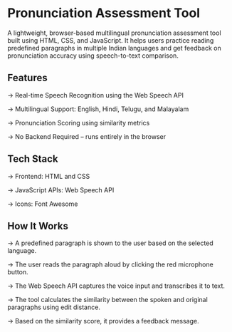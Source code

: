 # Pronunciation Assessment Tool

A lightweight, browser-based multilingual pronunciation assessment tool built using HTML, CSS, and JavaScript. It helps users practice reading predefined paragraphs in multiple Indian languages and get feedback on pronunciation accuracy using speech-to-text comparison.

## Features
-> Real-time Speech Recognition using the Web Speech API

-> Multilingual Support: English, Hindi, Telugu, and Malayalam

-> Pronunciation Scoring using similarity metrics

-> No Backend Required – runs entirely in the browser

## Tech Stack

-> Frontend: HTML and CSS

-> JavaScript APIs: Web Speech API 

-> Icons: Font Awesome

## How It Works

-> A predefined paragraph is shown to the user based on the selected language.

-> The user reads the paragraph aloud by clicking the red microphone button.

-> The Web Speech API captures the voice input and transcribes it to text.

-> The tool calculates the similarity between the spoken and original paragraphs using edit distance.

-> Based on the similarity score, it provides a feedback message.



